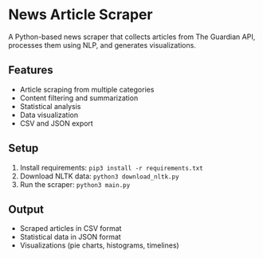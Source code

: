 # News Article Scraper

A Python-based news scraper that collects articles from The Guardian API, processes them using NLP, and generates visualizations.

## Features
- Article scraping from multiple categories
- Content filtering and summarization
- Statistical analysis
- Data visualization
- CSV and JSON export

## Setup
1. Install requirements: `pip3 install -r requirements.txt`
2. Download NLTK data: `python3 download_nltk.py`
3. Run the scraper: `python3 main.py`

## Output
- Scraped articles in CSV format
- Statistical data in JSON format
- Visualizations (pie charts, histograms, timelines) 